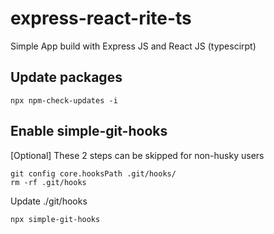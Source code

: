 # express-react-rite-ts

Simple App build with Express JS and React JS (typescirpt)

## Update packages

```
npx npm-check-updates -i
```

## Enable simple-git-hooks

[Optional] These 2 steps can be skipped for non-husky users

```
git config core.hooksPath .git/hooks/
rm -rf .git/hooks
```

Update ./git/hooks
```
npx simple-git-hooks
```

